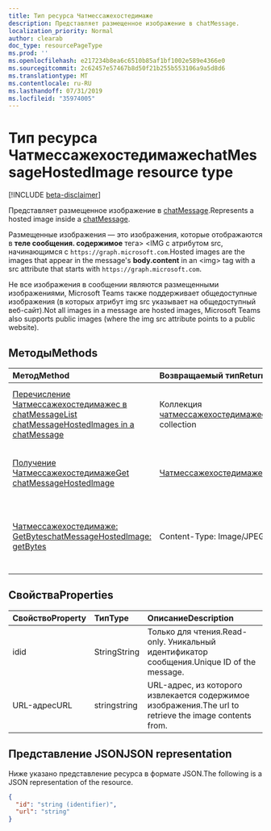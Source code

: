 ```yaml
---
title: Тип ресурса Чатмессажехостедимаже
description: Представляет размещенное изображение в chatMessage.
localization_priority: Normal
author: clearab
doc_type: resourcePageType
ms.prod: ''
ms.openlocfilehash: e217234b8ea6c6510b85af1bf1002e589e4366e0
ms.sourcegitcommit: 2c62457e57467b8d50f21b255b553106a9a5d8d6
ms.translationtype: MT
ms.contentlocale: ru-RU
ms.lasthandoff: 07/31/2019
ms.locfileid: "35974005"
---
```

# <a name="chatmessagehostedimage-resource-type"></a><span data-ttu-id="54021-103">Тип ресурса Чатмессажехостедимаже</span><span class="sxs-lookup"><span data-stu-id="54021-103">chatMessageHostedImage resource type</span></span>

[!INCLUDE [beta-disclaimer](../../includes/beta-disclaimer.md)]

<span data-ttu-id="54021-104">Представляет размещенное изображение в [chatMessage](../resources/chatmessage.md).</span><span class="sxs-lookup"><span data-stu-id="54021-104">Represents a hosted image inside a [chatMessage](../resources/chatmessage.md).</span></span>

<span data-ttu-id="54021-105">Размещенные изображения — это изображения, которые отображаются в **теле сообщения. содержимое** тега> \<IMG с атрибутом src, начинающимся с `https://graph.microsoft.com`.</span><span class="sxs-lookup"><span data-stu-id="54021-105">Hosted images are the images that appear in the message's **body.content** in an \<img> tag with a src attribute that starts with `https://graph.microsoft.com`.</span></span>

<span data-ttu-id="54021-106">Не все изображения в сообщении являются размещенными изображениями, Microsoft Teams также поддерживает общедоступные изображения (в которых атрибут img src указывает на общедоступный веб-сайт).</span><span class="sxs-lookup"><span data-stu-id="54021-106">Not all images in a message are hosted images, Microsoft Teams also supports public images (where the img src attribute points to a public website).</span></span>

## <a name="methods"></a><span data-ttu-id="54021-107">Методы</span><span class="sxs-lookup"><span data-stu-id="54021-107">Methods</span></span>

| <span data-ttu-id="54021-108">Метод</span><span class="sxs-lookup"><span data-stu-id="54021-108">Method</span></span>       | <span data-ttu-id="54021-109">Возвращаемый тип</span><span class="sxs-lookup"><span data-stu-id="54021-109">Return Type</span></span>  |<span data-ttu-id="54021-110">Описание</span><span class="sxs-lookup"><span data-stu-id="54021-110">Description</span></span>|
|:---------------|:--------|:----------|
|[<span data-ttu-id="54021-111">Перечисление Чатмессажехостедимажес в chatMessage</span><span class="sxs-lookup"><span data-stu-id="54021-111">List chatMessageHostedImages in a chatMessage</span></span>](../api/chatmessagehostedimage-list-hostedimages.md) | <span data-ttu-id="54021-112">Коллекция [чатмессажехостедимаже](chatmessagehostedimage.md)</span><span class="sxs-lookup"><span data-stu-id="54021-112">[chatMessageHostedImage](chatmessagehostedimage.md) collection</span></span> | <span data-ttu-id="54021-113">Список всех размещенных изображений в **chatMessage**.</span><span class="sxs-lookup"><span data-stu-id="54021-113">List of all hosted images in a **chatMessage**.</span></span>|
|[<span data-ttu-id="54021-114">Получение Чатмессажехостедимаже</span><span class="sxs-lookup"><span data-stu-id="54021-114">Get chatMessageHostedImage</span></span>](../api/chatmessagehostedimage-get.md) | [<span data-ttu-id="54021-115">Чатмессажехостедимаже</span><span class="sxs-lookup"><span data-stu-id="54021-115">chatMessageHostedImage</span></span>](chatmessagehostedimage.md) | <span data-ttu-id="54021-116">Получение отдельного размещенного изображения.</span><span class="sxs-lookup"><span data-stu-id="54021-116">Get a single hosted image.</span></span>|
|[<span data-ttu-id="54021-117">Чатмессажехостедимаже: GetBytes</span><span class="sxs-lookup"><span data-stu-id="54021-117">chatMessageHostedImage: getBytes</span></span>](../api/chatmessagehostedimage-getbytes.md) | <span data-ttu-id="54021-118">Content-Type: Image/JPEG</span><span class="sxs-lookup"><span data-stu-id="54021-118">Content-type: image/jpeg</span></span> | <span data-ttu-id="54021-119">Получение необработанных байтов размещаемого изображения.</span><span class="sxs-lookup"><span data-stu-id="54021-119">Get the raw bytes of the hosted image.</span></span>|

## <a name="properties"></a><span data-ttu-id="54021-120">Свойства</span><span class="sxs-lookup"><span data-stu-id="54021-120">Properties</span></span>

| <span data-ttu-id="54021-121">Свойство</span><span class="sxs-lookup"><span data-stu-id="54021-121">Property</span></span>     | <span data-ttu-id="54021-122">Тип</span><span class="sxs-lookup"><span data-stu-id="54021-122">Type</span></span>   |<span data-ttu-id="54021-123">Описание</span><span class="sxs-lookup"><span data-stu-id="54021-123">Description</span></span>|
|:---------------|:--------|:----------|
|<span data-ttu-id="54021-124">id</span><span class="sxs-lookup"><span data-stu-id="54021-124">id</span></span>|<span data-ttu-id="54021-125">String</span><span class="sxs-lookup"><span data-stu-id="54021-125">String</span></span>| <span data-ttu-id="54021-126">Только для чтения.</span><span class="sxs-lookup"><span data-stu-id="54021-126">Read-only.</span></span> <span data-ttu-id="54021-127">Уникальный идентификатор сообщения.</span><span class="sxs-lookup"><span data-stu-id="54021-127">Unique ID of the message.</span></span>|
|<span data-ttu-id="54021-128">URL-адрес</span><span class="sxs-lookup"><span data-stu-id="54021-128">URL</span></span>| <span data-ttu-id="54021-129">string</span><span class="sxs-lookup"><span data-stu-id="54021-129">string</span></span> | <span data-ttu-id="54021-130">URL-адрес, из которого извлекается содержимое изображения.</span><span class="sxs-lookup"><span data-stu-id="54021-130">The url to retrieve the image contents from.</span></span>|

## <a name="json-representation"></a><span data-ttu-id="54021-131">Представление JSON</span><span class="sxs-lookup"><span data-stu-id="54021-131">JSON representation</span></span>

<span data-ttu-id="54021-132">Ниже указано представление ресурса в формате JSON.</span><span class="sxs-lookup"><span data-stu-id="54021-132">The following is a JSON representation of the resource.</span></span>

<!-- {
  "blockType": "resource",
  "baseType": "microsoft.graph.entity",
  "@odata.type": "microsoft.graph.chatMessageHostedImage"
}-->

```json
{
  "id": "string (identifier)",
  "url": "string"
}

```

<!-- uuid: 8fcb5dbc-d5aa-4681-8e31-b001d5168d79
2015-10-25 14:57:30 UTC -->
<!--
{
  "type": "#page.annotation",
  "description": "chat message resource",
  "keywords": "",
  "section": "documentation",
  "tocPath": "",
  "suppressions": [
    "Error: /api-reference/beta/resources/chatmessage.md:\r\n      Exception processing links.\r\n    System.ArgumentException: Link Definition was null. Link text: !INCLUDE [beta-disclaimer](../../includes/beta-disclaimer.md)\r\n      at ApiDoctor.Validation.DocFile.get_LinkDestinations()\r\n      at ApiDoctor.Validation.DocSet.ValidateLinks(Boolean includeWarnings, String[] relativePathForFiles, IssueLogger issues, Boolean requireFilenameCaseMatch, Boolean printOrphanedFiles)"
  ]
}
-->
